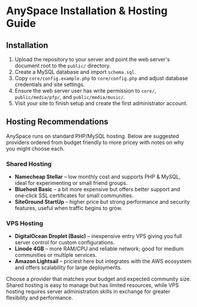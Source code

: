 # AnySpace Installation & Hosting Guide

## Installation
1. Upload the repository to your server and point the web server's document root to the `public/` directory.
2. Create a MySQL database and import `schema.sql`.
3. Copy `core/config.example.php` to `core/config.php` and adjust database credentials and site settings.
4. Ensure the web server user has write permission to `core/`, `public/media/pfp/`, and `public/media/music/`.
5. Visit your site to finish setup and create the first administrator account.

## Hosting Recommendations
AnySpace runs on standard PHP/MySQL hosting. Below are suggested providers ordered from budget friendly to more pricey with notes on why you might choose each.

### Shared Hosting
- **Namecheap Stellar** – low monthly cost and supports PHP & MySQL, ideal for experimenting or small friend groups.
- **Bluehost Basic** – a bit more expensive but offers better support and one‑click SSL certificates for small communities.
- **SiteGround StartUp** – higher price but strong performance and security features, useful when traffic begins to grow.

### VPS Hosting
- **DigitalOcean Droplet (Basic)** – inexpensive entry VPS giving you full server control for custom configurations.
- **Linode 4GB** – more RAM/CPU and reliable network; good for medium communities or multiple services.
- **Amazon Lightsail** – priciest here but integrates with the AWS ecosystem and offers scalability for large deployments.

Choose a provider that matches your budget and expected community size. Shared hosting is easy to manage but has limited resources, while VPS hosting requires server administration skills in exchange for greater flexibility and performance.
